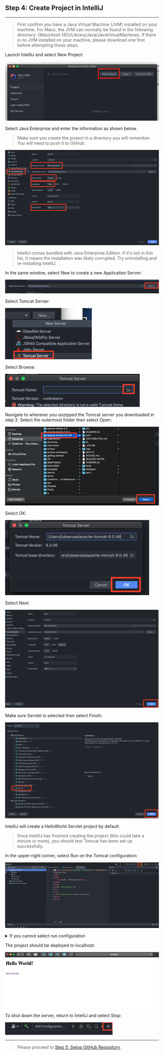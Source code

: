 ## Step 4: Create Project in IntelliJ

---

> First confirm you have a Java Virtual Machine (JVM) installed on your machine. For Macs, the JVM can normally be found 
in the following directory: {Macintosh HD}/Library/Java/JavaVirtualMachines. If there is no JVM installed on your 
machine, please download one first before attempting these steps.

Launch IntelliJ and select New Project:

![](resources/4_create_project_1.png)

Select Java Enterprise and enter the information as shown below.

> Make sure you create the project in a directory you will remember. You will need to push it to GitHub.

![](resources/4_create_project_2.png)

> IntelliJ comes bundled with Java Enterprise Edition. If it's not in this list, it means the installation was likely 
corrupted. Try uninstalling and re-installing IntelliJ.

In the same window, select New to create a new Application Server:

![](resources/4_create_project_3.png)

Select Tomcat Server:

![](resources/4_create_project_4.png)

Select Browse:

![](resources/4_create_project_5.png)

Navigate to wherever you unzipped the Tomcat server you downloaded in step 2. Select the outermost folder then select 
Open:

![](resources/4_create_project_6.png)

Select OK:

![](resources/4_create_project_7.png)

Select Next:

![](resources/4_create_project_8.png)

Make sure Servlet is selected then select Finish:

![](resources/4_create_project_9.png)

IntelliJ will create a HelloWorld Servlet project by default.

> Once IntelliJ has finished creating the project (this could take a minute or more), you should test Tomcat has 
been set up successfully.

In the upper-right corner, select Run on the Tomcat configuration:

![](resources/4_create_project_10.png)

<details>
<summary>If you cannot select run configuration</summary>

Select Add Configuration:

![](resources/6_github_clone_4.png)

Add a new TomCat local configuration:

![](resources/6_github_clone_5.png)

Select Configure (Application Server may or may not already be populated - ignore it):

![](resources/6_github_clone_6.png)

Select the Open icon:

![](resources/6_github_clone_7.png)

Select the folder where you unzipped the TomCat directory in [Step 2: Download Tomcat](2_tomcat_download.md):

![](resources/6_github_clone_8.png)

Select OK:
![](resources/6_github_clone_9.png)

Select Deployment:

![](resources/6_github_clone_10.png)

Select the Add icon:

![](resources/6_github_clone_11.png)

Select Artifact:

![](resources/6_github_clone_12.png)

Select demo:war exploded:

![](resources/6_github_clone_13.png)
> *A Web application can be deployed to the TomCat server as an exploded directory where files and folders are presented
in the file system as separate items. A WAR file is a Web Archive file. An exploded WAR file means the structure is the
exact same as an archive file but not zipped into an archive form.*

Select Apply then OK:

![](resources/6_github_clone_14.png)

</details>

The project should be deployed to localhost:

![](resources/4_create_project_11.png)

To shut down the server, return to IntelliJ and select Stop:

![](resources/4_create_project_12.png)

---

> Please proceed to [Step 5: Setup GitHub Repository](5_github_setup.md).
